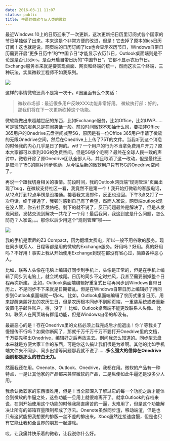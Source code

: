 ```yaml
---
date: 2016-03-11 11:07
status: public
title: 牛逼的微软与反人类的微软
---
```


最近Windows 10上的日历迎来了一次更新，这次更新把日历里订阅式各个国家的节日单独做了出来。本来这是个非常方便的改进，但是！它去掉了原本的ics日历订阅！这也就是说，网页端的日历订阅了ics也会显示农历节日，Windows自带日历需要开启“更多日历中”的“中国节日”才能显示农历节日，Outlook桌面端则是不论是是否订阅ics，是否开启自带日历的“中国节日”，它都不显示农历节日。Exchange服务本来就是要实现桌面、网页和终端的统一，然而这次三个终端，三种玩法，实属微软工程师不如我系列。

![](~/日历.png)

这样的事情微软还真不是第一次干。it圈里面有么个笑话：

>微软市场部：最近很多用户反映XXX功能非常好用。
微软执行部：好的，那我们将在下一次更新砍掉这个功能。

微软能做出来超越世纪的东西，比如Exchange服务，比如Office，比如UWP……可是微软的服务总是在闹笑话一般。前段时间微软不知抽什么风，要把非Office 365用户的Onedrive云盘空间减至5G，原因是有一位Office 365用户申请了微软的无限Onedrive空间，然后在Onedrive上上传了75T的文件。当我听到这个消息的时候我的内心几乎是日了狗的。wtf？一个用户的行为不当拿免费用户开刀？原本大家都可以拿到30G的免费空间，但是5G够个毛啊？最终在全球人民一致的声讨中，微软开除了原Onedrive团队全部人马，并且取消了这一改动，但是最终还是取消了15G的照片同步奖励，从今往后新的微软用户只有15G的Onedrive空间了。

再说一个跟我切身相关的事情。前段时间，我的Outlook网页端“规则管理”页面出现了bug，在微软支持社区一看，我竟然不是第一个！我开始打微软的客服电话，从12点打到12点半愣是没接通。接着我又发邮件，反正也没回。下午3点又打了一次电话，终于接通了，我顿时感到自己有了希望，然而人家说，网页端outlook现在没人管，你去社区发帖吧。剩下的就不说了，反正问题最终是解决了，但是从发现问题，发帖交流到解决一共花了一个月！最后我问，我这到底是什么问题，怎么防范？人家说。。。那你以后少用这个“规则管理”呗~~~

![](~/陷入沉思.jpg)


我的手机是索尼的Z3 Compact，因为翻墙太费电，所以一般不用谷歌的服务。现在同步联系人、日程等都是用的微软的Exchange服务。好用吗？好用。真的好用吗？不好用！事实上我从开始使用Exchange到现在都没有省心过，简直各种恶心人。

比如，联系人头像在电脑上编辑好同步到手机上，头像是正常的，但是在手机上编辑了同步到电脑上，就会糊成翔。日历的同步不定时抽风，我甚至需要删掉整个日程再次新建。
比如，Outlook桌面端编辑好重复式日程再同步到Windows自带日历上，不是同步不下来就是日期错乱。但是在Windows自带日历上编辑好了再同步到Outlook桌面端就一切ok。
比如，Outlook桌面端编辑了农历式重复日历，用来提醒亲朋好友的农历生日，但是农历根本同步不到网页端，一重装系统或者重新设置电子邮件账户，得，没了！
比如，Outlook桌面端不能更改联系人头像。
比如，联系人在网页端有群组功能，但是Windows自带的却没有。

最最恶心的是！存在Onedrive里的文档必须上载完成后才能退出！你丫等我关了慢慢传不行吗？如果你断网了，那就千万千万千万不要打开Onedrive里的文档，千万要先移出Onedrive，编辑好之后再放进去。别问我怎么知道的。同步型云盘本来就是方便大家工作的东西，可是你这么搞让我们很是为难啊。其他的比如手机端文件夹不同步、同步出错等问题那我就不说了……**多么强大的信仰在Onedrive面前都是那么的苍白无力。**

然而我还在用。Onenote、Outlook、Onedrive，我都在用。微软的产品有一种特点，一是让其他家的产品都来兼容微软的产品，二是纵使如此牛逼还是没多少人用。

我承认微软家的东西很难用，但是！当全部深入了解过它的每一个功能之后才能体会到微软的牛逼之处，这些功能一旦用上就很难离开了。就拿Outlook的存档来说，在刚开始使用这个功能的时候我简直痛苦的一逼，太难用了，但是这个功能解决让所有的邮箱容量限制都成了浮云。Onenote虽然同步渣，移动端渣，但是也只有这货能把我想要的排版一丝不差的排出来。Xbox虽然连接速度慢，但是也只有它能让我和全世界的朋友一起游戏。

哎，让我痛并快乐着的微软，让我说你什么好。